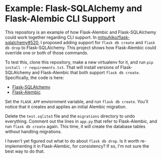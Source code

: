 # Example: Flask-SQLAlchemy and Flask-Alembic CLI Support

This repository is an example of how Flask-Alembic and Flask-SQLAlchemy
could work together regarding CLI support. In
[mitsuhiko/flask-sqlalchemy#520](https://github.com/mitsuhiko/flask-sqlalchemy/pull/520),
I proposed adding support for `flask db create` and `flask db drop`
to Flask-SQLAlchemy. This project shows how Flask-Alembic could override
one or both of those commands.

To test this, clone this repository, make a new virtualenv for it, and run
`pip install -r requirements.txt`. That will install versions of
Flask-SQLAlchemy and Flask-Alembic that both support `flask db create`.
Specifically, the code is here:

* [Flask-SQLAlchemy](https://github.com/singingwolfboy/flask-sqlalchemy/blob/cli/flask_sqlalchemy/cli.py#L42-L49)
* [Flask-Alembic](https://bitbucket.org/singingwolfboy/flask-alembic/src/e80429936c1f0242913026fadb56d75871ffcba9/flask_alembic/cli/click.py?at=override-sqlalchemy-cli&fileviewer=file-view-default#click.py-128:135)

Set the `FLASK_APP` enviornment variable, and run `flask db create`. You'll
notice that it creates and applies an initial Alembic migration.

Delete the `test.sqlite3` file and the `migrations` directory to undo everything.
Comment out the lines in `app.py` that refer to Flask-Alembic, and run
`flask db create` again. This time, it will create the database tables
without handling migrations.

I haven't yet figured out what to do about `flask db drop`. Is it worth
re-implementing it in Flask-Alembic, for consistency? If so, I'm not sure
the best way to do that.
